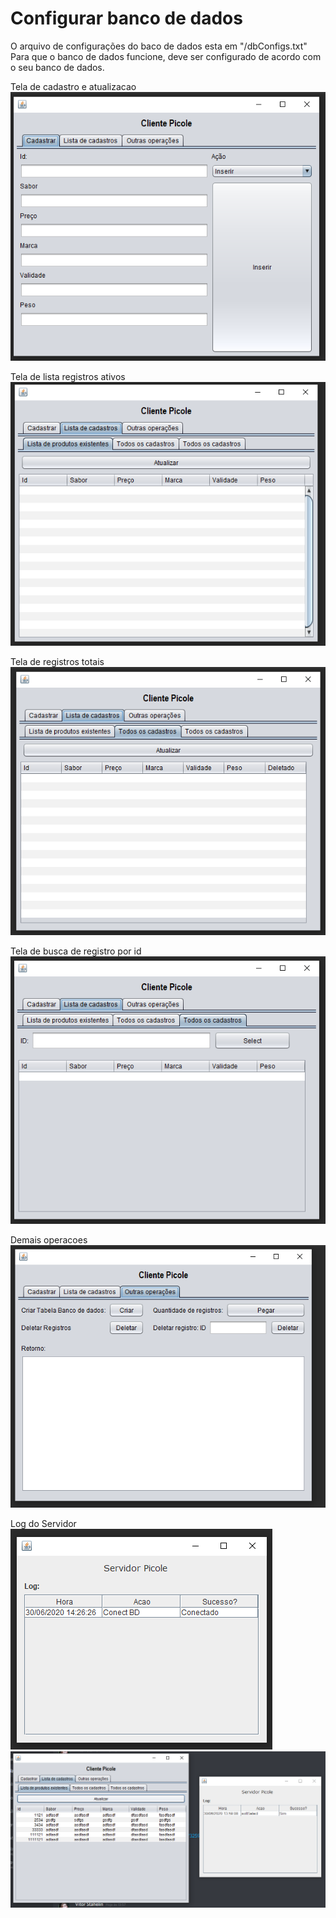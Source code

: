 # Configurar banco de dados

O arquivo de configurações do baco de dados esta em "/dbConfigs.txt"  
Para que o banco de dados funcione, deve ser configurado de acordo com o seu banco de dados.

Tela de cadastro e atualizacao  
![Cadastro](prints/Cadastro-e-Atualizar.png)  

Tela de lista registros ativos  
![lista registros ativos](prints/Lista-cadastrados-ativos.png)  

Tela de registros totais  
![registros totais](prints/Lista-todos-registros.png)  

Tela de busca de registro por id  
![busca por id](prints/Pesquisa-por-id.png)  

Demais operacoes  
![demais operacoes](prints/Demais-operacoes.png)

Log do Servidor  
![Log1](prints/Server1.png)  ![log2](prints/Server2.png)